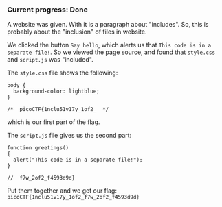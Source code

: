 ### Current progress: Done

A website was given. With it is a paragraph about "includes".
So, this is probably about the "inclusion" of files in website.

We clicked the button `Say hello`, which alerts us that `This code is in a separate file!`.
So we viewed the page source, and found that `style.css` and `script.js` was "included".

The `style.css` file shows the following:
```
body {
  background-color: lightblue;
}

/*  picoCTF{1nclu51v17y_1of2_  */
```
which is our first part of the flag.


The `script.js` file gives us the second part:
```
function greetings()
{
  alert("This code is in a separate file!");
}

//  f7w_2of2_f4593d9d}
```

Put them together and we get our flag: `picoCTF{1nclu51v17y_1of2_f7w_2of2_f4593d9d}`